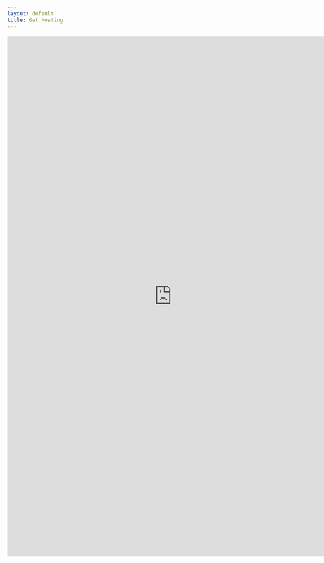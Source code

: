 ```yaml
---
layout: default
title: Get Hosting
---
```


<iframe src="https://docs.google.com/forms/d/1A-bWbqw5DqgnbHingupfJXOXQbNJK8RiwPKSzU_LYyM/viewform?embedded=true" width="760" height="1200" frameborder="0" marginheight="0" marginwidth="0">Loading...</iframe>
